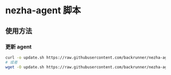 # nezha-agent 脚本

## 使用方法

### 更新 agent

```bash
curl -o update.sh https://raw.githubusercontent.com/backrunner/nezha-agent-scripts/main/update.sh && chmod +x update.sh && bash ./update.sh
# 或者
wget -O update.sh https://raw.githubusercontent.com/backrunner/nezha-agent-scripts/main/update.sh && chmod +x update.sh && bash ./update.sh
```
